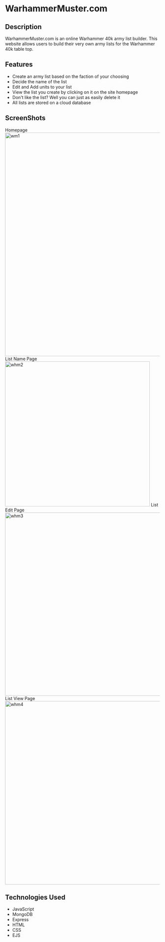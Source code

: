 # WarhammerMuster.com
## Description
WarhammerMuster.com is an online Warhammer 40k army list builder. This website allows users to build their very own army lists for the Warhammer 40k table top. 
## Features
- Create an army list based on the faction of your choosing
- Decide the name of the list
- Edit and Add units to your list
- View the list you create by clicking on it on the site homepage
- Don't like the list? Well you can just as easily delete it
- All lists are stored on a cloud database 
## ScreenShots
Homepage <br>
<img width="726" alt="wm1" src="https://github.com/ArmadaDev25/WarhammerListBuilderApp/assets/119649188/e3a2d3cf-c785-47c1-81f5-ceb19f51d9bf">
List Name Page <br>
<img width="471" alt="whm2" src="https://github.com/ArmadaDev25/WarhammerListBuilderApp/assets/119649188/6f0d9299-c72f-4ab5-aec7-ad6a62a710b3">
List Edit Page <br>
<img width="595" alt="whm3" src="https://github.com/ArmadaDev25/WarhammerListBuilderApp/assets/119649188/b33a9aa1-af4d-4c16-bc79-fa98ac5e14a4">
List View Page <br>
<img width="596" alt="whm4" src="https://github.com/ArmadaDev25/WarhammerListBuilderApp/assets/119649188/9085cbd9-8fed-4fec-b7c7-72edd7f7f98f">

## Technologies Used
- JavaScript
- MongoDB
- Express
- HTML
- CSS
- EJS
